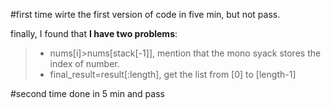 #first time
wirte the first version of code in five min, but not pass.

finally, I found that **I have two problems**:
>+ nums[i]>nums[stack[-1]], mention that the mono syack stores the index of number.
>+ final_result=result[:length], get the list from [0] to [length-1]

#second time
done in 5 min and pass